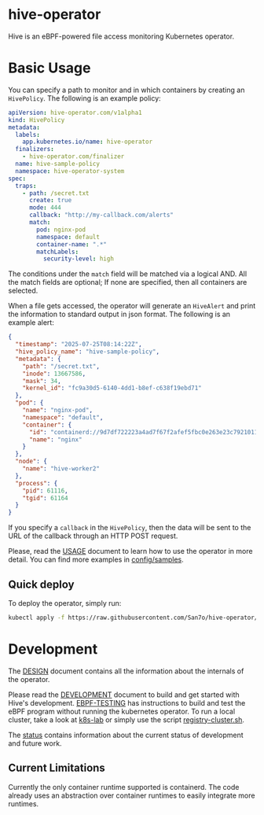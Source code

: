 # hive-operator

Hive is an eBPF-powered file access monitoring Kubernetes operator.

# Basic Usage

You can specify a path to monitor and in which containers by
creating an `HivePolicy`. The following is an example policy:

```yaml
apiVersion: hive-operator.com/v1alpha1
kind: HivePolicy
metadata:
  labels:
    app.kubernetes.io/name: hive-operator
  finalizers:
    - hive-operator.com/finalizer
  name: hive-sample-policy
  namespace: hive-operator-system
spec:
  traps:
    - path: /secret.txt
      create: true
      mode: 444
      callback: "http://my-callback.com/alerts"
      match:
        pod: nginx-pod
        namespace: default
        container-name: ".*"
        matchLabels:
          security-level: high
```

The conditions under the `match` field will be matched via a logical
AND. All the match fields are optional; If none are specified, then
all containers are selected.

When a file gets accessed, the operator will generate an `HiveAlert`
and print the information to standard output in json format. The
following is an example alert:

```json
{
  "timestamp": "2025-07-25T08:14:22Z",
  "hive_policy_name": "hive-sample-policy",
  "metadata": {
    "path": "/secret.txt",
    "inode": 13667586,
    "mask": 34,
    "kernel_id": "fc9a30d5-6140-4dd1-b8ef-c638f19ebd71"
  },
  "pod": {
    "name": "nginx-pod",
    "namespace": "default",
    "container": {
      "id": "containerd://9d7df722223a4ad7f67f2afef5fbc0e263e23c7921011497f445e657fbced97e",
      "name": "nginx"
    }
  },
  "node": {
    "name": "hive-worker2"
  },
  "process": {
    "pid": 61116,
    "tgid": 61164
  }
}
```

If you specify a `callback` in the `HivePolicy`, then the data will be
sent to the URL of the callback through an HTTP POST request.

Please, read the [USAGE](./docs/USAGE.md) document to learn how to use
the operator in more detail. You can find more examples in
[config/samples](./config/samples/).

## Quick deploy

To deploy the operator, simply run:

```bash
kubectl apply -f https://raw.githubusercontent.com/San7o/hive-operator/refs/heads/main/dist/install-remote.yaml
```

# Development

The [DESIGN](./docs/DESIGN.md) document contains all the information
about the internals of the operator.

Please read the [DEVELOPMENT](./docs/DEVELOPMENT.md) document to build
and get started with Hive's
development. [EBPF-TESTING](./docs/EBPF-TESTING.md) has instructions
to build and test the eBPF program without running the kubernetes
operator. To run a local cluster, take a look at
[k8s-lab](./k8s-lab/README.md) or simply use the script
[registry-cluster.sh](./hack/registry-cluster.sh).

The [status](./docs/status.org) contains information about the current
status of development and future work.

## Current Limitations

Currently the only container runtime supported is containerd. The code
already uses an abstraction over container runtimes to easily
integrate more runtimes.
